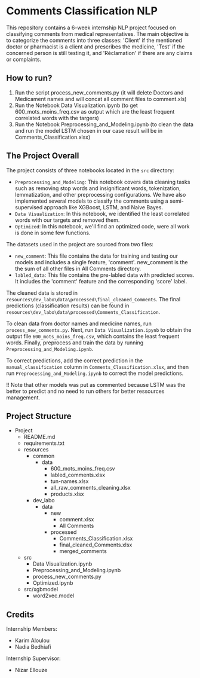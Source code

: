 # Comments Classification NLP

This repository contains a 6-week internship NLP project focused on classifying comments from medical representatives. The main objective is to categorize the comments into three classes: 'Client' if the mentioned doctor or pharmacist is a client and prescribes the medicine, 'Test' if the concerned person is still testing it, and 'Réclamation' if there are any claims or complaints.

## How to run?
1) Run the script process_new_comments.py (it will delete Doctors and Medicament names and will concat all comment files to comment.xls)
2) Run the Notebook Data Visualization.ipynb (to get 600_mots_moins_freq.csv as output which are the least frequent correlated words with the targers)
3) Run the Notebook Preprocessing_and_Modeling.ipynb (to clean the data and run the model LSTM chosen in our case result will be in Comments_Classification.xlsx)

## The Project Overall 

The project consists of three notebooks located in the `src` directory:
- `Preprocessing_and_Modeling`: This notebook covers data cleaning tasks such as removing stop words and insignificant words, tokenization, lemmatization, and other preprocessing configurations. We have also implemented several models to classify the comments using a semi-supervised approach like XGBoost, LSTM, and Naive Bayes.
- `Data Visualization`: In this notebook, we identified the least correlated words with our targets and removed them.
- `Optimized`: In this notebook, we'll find an optimized code, were all work is done in some few functions.

The datasets used in the project are sourced from two files:
- `new_comment`: This file contains the data for training and testing our models and includes a single feature, 'comment'. new_comment is the the sum of all other files in All Comments directory.
- `labled_data`: This file contains the pre-labled data with predicted scores. It includes the 'comment' feature and the corresponding 'score' label.

The cleaned data is stored in `resources\dev_labo\data\processed\final_cleaned_Comments`. The final predictions (classification results) can be found in `resources\dev_labo\data\processed\Comments_Classification`.

To clean data from doctor names and medicine names, run `process_new_comments.py`.
Next, run `Data Visualization.ipynb` to obtain the output file `600_mots_moins_freq.csv`, which contains the least frequent words.
Finally, preprocess and train the data by running `Preprocessing_and_Modeling.ipynb`.

To correct predictions, add the correct prediction in the `manual_classification` column in `Comments_Classification.xlsx`, and then run `Preprocessing_and_Modeling.ipynb` to correct the model predictions.


!! Note that other models was put as commented because LSTM was the better to predict and no need to run others for better ressources management.

## Project Structure
- Project
  - README.md
  - requirements.txt
  - resources
    - common
      - data
        - 600_mots_moins_freq.csv
        - labled_comments.xlsx
        - tun-names.xlsx
        - all_raw_comments_cleaning.xlsx
        - products.xlsx
    - dev_labo
      - data
        - new
          - comment.xlsx
          - All Comments
        - processed
          - Comments_Classification.xlsx
          - final_cleaned_Comments.xlsx
	      - merged_comments
  - src
    - Data Visualization.ipynb
    - Preprocessing_and_Modeling.ipynb
    - process_new_comments.py
    - Optimized.ipynb
  - src/xgbmodel
    - word2vec.model

## Credits

Internship Members:
- Karim Aloulou
- Nadia Bedhiafi

Internship Supervisor:
- Nizar Ellouze

